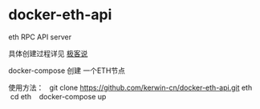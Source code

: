 # docker-eth-api
eth RPC API server

具体创建过程详见 [极客说](https://geek.ink/ "极客说") 

docker-compose 创建 一个ETH节点 

使用方法：
    git clone https://github.com/kerwin-cn/docker-eth-api.git eth
    cd eth
    docker-compose up
    
    
